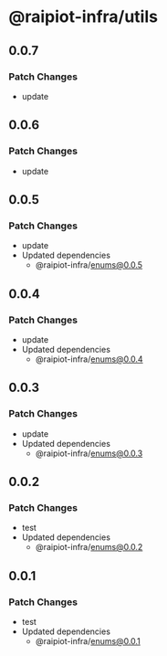 # @raipiot-infra/utils

## 0.0.7

### Patch Changes

- update

## 0.0.6

### Patch Changes

- update

## 0.0.5

### Patch Changes

- update
- Updated dependencies
  - @raipiot-infra/enums@0.0.5

## 0.0.4

### Patch Changes

- update
- Updated dependencies
  - @raipiot-infra/enums@0.0.4

## 0.0.3

### Patch Changes

- update
- Updated dependencies
  - @raipiot-infra/enums@0.0.3

## 0.0.2

### Patch Changes

- test
- Updated dependencies
  - @raipiot-infra/enums@0.0.2

## 0.0.1

### Patch Changes

- test
- Updated dependencies
  - @raipiot-infra/enums@0.0.1
